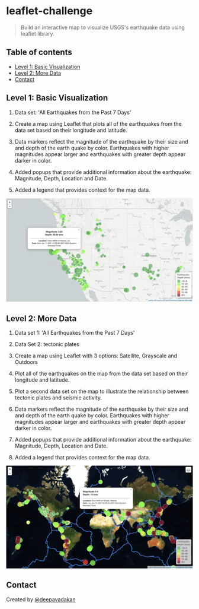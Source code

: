 # leaflet-challenge

>  Build an interactive  map to visualize USGS's earthquake data using leaflet library.


## Table of contents
* [Level 1: Basic Visualization](#Level_1)
* [Level 2: More Data](#Level_2)
* [Contact](#Contact)


## Level 1: Basic Visualization

1.  Data set: 'All Earthquakes from the Past 7 Days'

2.  Create a map using Leaflet that plots all of the earthquakes from the data set based on their longitude and latitude.

3.  Data markers reflect the magnitude of the earthquake by their size and and depth of the earth quake by color. Earthquakes with higher magnitudes appear larger and earthquakes with greater depth appear darker in color.

4.  Added popups that provide additional information about the earthquake: Magnitude, Depth, Location and Date.

5.  Added a legend that provides context for the map data.

![Map 1](images/map1.png)


## Level 2: More Data

1.  Data set 1: 'All Earthquakes from the Past 7 Days'

2.  Data Set 2: tectonic plates

3.  Create a map using Leaflet with 3 options: Satellite, Grayscale and Outdoors

4.  Plot all of the earthquakes on the map from the data set based on their longitude and latitude.

5.  Plot a second data set on the map to illustrate the relationship between tectonic plates and seismic activity.

6.  Data markers reflect the magnitude of the earthquake by their size and and depth of the earth quake by color. Earthquakes with higher magnitudes appear larger and earthquakes with greater depth appear darker in color.

7.  Added popups that provide additional information about the earthquake: Magnitude, Depth, Location and Date.

8.  Added a legend that provides context for the map data.

![Map 2](images/map2.png)


## Contact
Created by [@deepavadakan](https://github.com/)